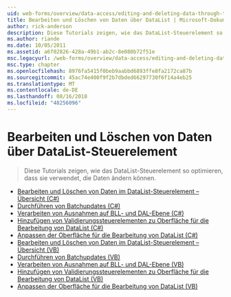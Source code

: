 ```yaml
---
uid: web-forms/overview/data-access/editing-and-deleting-data-through-the-datalist/index
title: Bearbeiten und Löschen von Daten über DataList | Microsoft-Dokumentation
author: rick-anderson
description: Diese Tutorials zeigen, wie das DataList-Steuerelement so optimieren, dass sie verwendet, die Daten ändern können.
ms.author: riande
ms.date: 10/05/2011
ms.assetid: a6f02826-428a-49b1-ab2c-8e080b72f51e
msc.legacyurl: /web-forms/overview/data-access/editing-and-deleting-data-through-the-datalist
msc.type: chapter
ms.openlocfilehash: 8976fa5415f0beb9aabbd6893ffe8fa2172ca87b
ms.sourcegitcommit: 45ac74e400f9f2b7dbded66297730f6f14a4eb25
ms.translationtype: MT
ms.contentlocale: de-DE
ms.lasthandoff: 08/16/2018
ms.locfileid: "48256096"
---
```

<a name="editing-and-deleting-data-through-the-datalist"></a>Bearbeiten und Löschen von Daten über DataList-Steuerelement
====================
> Diese Tutorials zeigen, wie das DataList-Steuerelement so optimieren, dass sie verwendet, die Daten ändern können.


- [Bearbeiten und Löschen von Daten im DataList-Steuerelement – Übersicht (C#)](an-overview-of-editing-and-deleting-data-in-the-datalist-cs.md)
- [Durchführen von Batchupdates (C#)](performing-batch-updates-cs.md)
- [Verarbeiten von Ausnahmen auf BLL- und DAL-Ebene (C#)](handling-bll-and-dal-level-exceptions-cs.md)
- [Hinzufügen von Validierungssteuerelementen zu Oberfläche für die Bearbeitung von DataList (C#)](adding-validation-controls-to-the-datalist-s-editing-interface-cs.md)
- [Anpassen der Oberfläche für die Bearbeitung von DataList (C#)](customizing-the-datalist-s-editing-interface-cs.md)
- [Bearbeiten und Löschen von Daten im DataList-Steuerelement – Übersicht (VB)](an-overview-of-editing-and-deleting-data-in-the-datalist-vb.md)
- [Durchführen von Batchupdates (VB)](performing-batch-updates-vb.md)
- [Verarbeiten von Ausnahmen auf BLL- und DAL-Ebene (VB)](handling-bll-and-dal-level-exceptions-vb.md)
- [Hinzufügen von Validierungssteuerelementen zu Oberfläche für die Bearbeitung von DataList (VB)](adding-validation-controls-to-the-datalist-s-editing-interface-vb.md)
- [Anpassen der Oberfläche für die Bearbeitung von DataList (VB)](customizing-the-datalist-s-editing-interface-vb.md)
